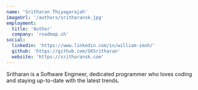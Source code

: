 ```yaml
---
name: 'Sritharan Thiyagarajah'
imageUrl: '/authors/sritharansk.jpg'
employment:
  title: 'Author'
  company: 'roadmap.sh'
social:
  linkedin: 'https://www.linkedin.com/in/william-imoh/'
  github: 'https://github.com/SKSritharan'
  website: 'https://sritharansk.com'
---
```


Sritharan is a Software Engineer, dedicated programmer who loves coding and staying up-to-date with the latest trends.
